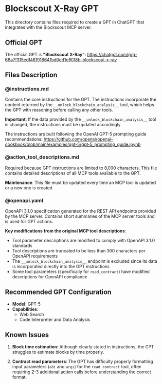 # Blockscout X-Ray GPT

This directory contains files required to create a GPT in ChatGPT that integrates with the Blockscout MCP server.

## Official GPT

The official GPT is **"Blockscout X-Ray"**: <https://chatgpt.com/g/g-68a7f315edf481918641bd0ed1e60f8b-blockscout-x-ray>

## Files Description

### @instructions.md

Contains the core instructions for the GPT. The instructions incorporate the content returned by the `__unlock_blockchain_analysis__` tool, which helps the GPT with reasoning before calling any other tools.

**Important**: If the data provided by the `__unlock_blockchain_analysis__` tool is changed, the instructions must be updated accordingly.

The instructions are built following the OpenAI GPT-5 prompting guide recommendations: <https://github.com/openai/openai-cookbook/blob/main/examples/gpt-5/gpt-5_prompting_guide.ipynb>

### @action_tool_descriptions.md

Required because GPT instructions are limited to 8,000 characters. This file contains detailed descriptions of all MCP tools available to the GPT.

**Maintenance**: This file must be updated every time an MCP tool is updated or a new one is created.

### @openapi.yaml

OpenAPI 3.1.0 specification generated for the REST API endpoints provided by the MCP server. Contains short summaries of the MCP server tools and is used for GPT actions.

**Key modifications from the original MCP tool descriptions**:

- Tool parameter descriptions are modified to comply with OpenAPI 3.1.0 standards
- Tool descriptions are truncated to be less than 300 characters per OpenAPI requirements
- The `__unlock_blockchain_analysis__` endpoint is excluded since its data is incorporated directly into the GPT instructions
- Some tool parameters (specifically for `read_contract`) have modified descriptions for OpenAPI compliance

## Recommended GPT Configuration

- **Model**: GPT-5
- **Capabilities**:
  - Web Search
  - Code Interpreter and Data Analysis

## Known Issues

1. **Block time estimation**: Although clearly stated in instructions, the GPT struggles to estimate blocks by time properly.

2. **Contract read parameters**: The GPT has difficulty properly formatting input parameters (`abi` and `args`) for the `read_contract` tool, often requiring 2-3 additional action calls before understanding the correct format.

